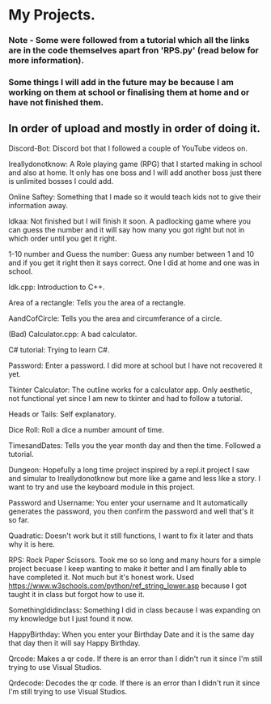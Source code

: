 # My Projects.
### Note - Some were followed from a tutorial which all the links are in the code themselves apart fron 'RPS.py' (read below for more information).
### Some things I will add in the future may be because I am working on them at school or finalising them at home and or have not finished them.
## In order of upload and mostly in order of doing it.

Discord-Bot:
Discord bot that I followed a couple of YouTube videos on.


Ireallydonotknow:
A Role playing game (RPG) that I started making in school and also at home. It only has one boss and I will add another boss just there is unlimited bosses I could add.


Online Saftey:
Something that I made so it would teach kids not to give their information away.


Idkaa:
Not finished but I will finish it soon. A padlocking game where you can guess the number and it will say how many you got right but not in which order until you get it right.


1-10 number and Guess the number:
Guess any number between 1 and 10 and if you get it right then it says correct. One I did at home and one was in school.


Idk.cpp:
Introduction to C++.


Area of a rectangle:
Tells you the area of a rectangle.


AandCofCircle:
Tells you the area and circumferance of a circle.


(Bad) Calculator.cpp:
A bad calculator.

C# tutorial:
Trying to learn C#.

Password:
Enter a password. I did more at school but I have not recovered it yet.


Tkinter Calculator:
The outline works for a calculator app. Only aesthetic, not functional yet since I am new to tkinter and had to follow a tutorial.


Heads or Tails:
Self explanatory.


Dice Roll:
Roll a dice a number amount of time.


TimesandDates:
Tells you the year month day and then the time. Followed a tutorial.


Dungeon:
Hopefully a long time project inspired by a repl.it project I saw and simular to Ireallydonotknow but more like a game and less like a story. I want to try and use the keyboard module in this project.


Password and Username:
You enter your username and It automatically generates the password, you then confirm the password and well that's it so far.


Quadratic:
Doesn't work but it still functions, I want to fix it later and thats why it is here.


RPS:
Rock Paper Scissors. Took me so so long and many hours for a simple project becuase I keep wanting to make it better and I am finally able to have completed it. Not much but it's honest work. Used https://www.w3schools.com/python/ref_string_lower.asp because I got taught it in class but forgot how to use it.


SomethingIdidinclass:
Something I did in class because I was expanding on my knowledge but I just found it now.


HappyBirthday:
When you enter your Birthday Date and it is the same day that day then it will say Happy Birthday.


Qrcode:
Makes a qr code. If there is an error than I didn't run it since I'm still trying to use Visual Studios.


Qrdecode:
Decodes the qr code. If there is an error than I didn't run it since I'm still trying to use Visual Studios.
